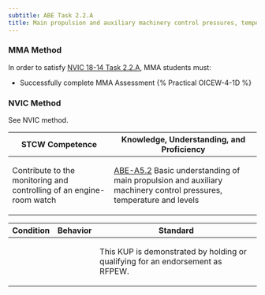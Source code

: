 ```yaml
---
subtitle: ABE Task 2.2.A 
title: Main propulsion and auxiliary machinery control pressures, temperature and levels
---
```



### MMA Method

In order to satisfy  [NVIC 18-14  Task  2.2.A](/stcw23/assets/images/nvic-18-14.pdf), MMA students must:

* Successfully complete MMA Assessment {% Practical OICEW-4-1D %}


### NVIC Method

<a onclick="togglevisibility('nvic_methods')" >See NVIC method.</a>

<div id='nvic_methods' class='hide'>

<table>
<thead>
<tr>
<th class='forty'> STCW Competence </th>
<th class='sixty'> Knowledge, Understanding, and Proficiency </th>
</tr>
</thead>




<tbody>
<tr><td markdown='1'>

Contribute to the monitoring and controlling of an engine-room watch

</td><td markdown='1'>

[ABE-A5.2](../../tables/35.html#ABE-A5.2) Basic understanding of main propulsion and auxiliary machinery control pressures, temperature and levels

</td></tr>


</tbody>
</table>


<table>
<thead>
<tr><th class='twenty'>  Condition </th><th class='twenty'> Behavior </th><th  class='sixty'>Standard </th></tr>
</thead>
<tbody >



<tr><td markdown='1'>


</td><td markdown='1'>


<br>

<div class="tooltip">
<span class="tooltiptext">
</span>
</div>


</td><td markdown='1'>

This KUP is demonstrated by holding or qualifying for an endorsement as RFPEW. 

</td></tr>
</tbody>
</table>
</div>
